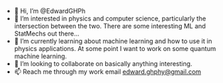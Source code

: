 - 👋 Hi, I’m @EdwardGHPh
- 👀 I’m interested in physics and computer science, particularly the intersection between the two. There are some interesting ML and StatMechs out there... 
- 🌱 I’m currently learning about machine learning and how to use it in physics applications. At some point I want to work on some quantum machine learning.
- 💞️ I’m looking to collaborate on basically anything interesting.
- 📫 Reach me through my work email edward.ghphy@gmail.com

<!---
EdwardGHPh/EdwardGHPh is a ✨ special ✨ repository because its `README.md` (this file) appears on your GitHub profile.
You can click the Preview link to take a look at your changes.
--->
